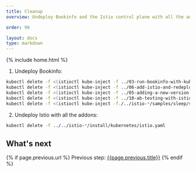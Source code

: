 ```yaml
---
title: Cleanup
overview: Undeploy Bookinfo and the Istio control plane with all the addons

order: 99

layout: docs
type: markdown
---
```

{% include home.html %}

1. Undeploy Bookinfo:
  ```bash
  kubectl delete -f <(istioctl kube-inject -f ../03-run-bookinfo-with-kubernetes/bookinfo.yaml)
  kubectl delete -f <(istioctl kube-inject -f ../06-add-istio-and-redeploy-bookinfo/ingress.yaml)
  kubectl delete -f <(istioctl kube-inject -f ../05-adding-a-new-version-of-a-microservice/bookinfo-reviews-v2-with-app-label.yaml)
  kubectl delete -f <(istioctl kube-inject -f ../10-ab-testing-with-istio/bookinfo-reviews-v3.yaml)
  kubectl delete -f <(istioctl kube-inject -f./../istio-*/samples/sleep/sleep.yaml)
  ```

2. Undeploy Istio with all the addons:
  ```bash
  kubectl delete -f ../../istio-*/install/kubernetes/istio.yaml
  ```

## What's next
{% if page.previous.url %}
Previous step: [{{page.previous.title}}]({{page.previous.url}})
{% endif %}
